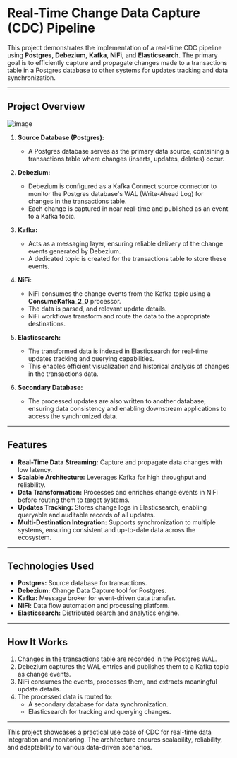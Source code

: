 # Real-Time Change Data Capture (CDC) Pipeline

This project demonstrates the implementation of a real-time CDC pipeline using **Postgres**, **Debezium**, **Kafka**, **NiFi**, and **Elasticsearch**. The primary goal is to efficiently capture and propagate changes made to a transactions table in a Postgres database to other systems for updates tracking and data synchronization.

---

## Project Overview

![image](https://github.com/user-attachments/assets/56cd432b-058a-4528-b943-e5fbea100b7c)


1. **Source Database (Postgres):**  
   - A Postgres database serves as the primary data source, containing a transactions table where changes (inserts, updates, deletes) occur.

2. **Debezium:**  
   - Debezium is configured as a Kafka Connect source connector to monitor the Postgres database's WAL (Write-Ahead Log) for changes in the transactions table.  
   - Each change is captured in near real-time and published as an event to a Kafka topic.

3. **Kafka:**  
   - Acts as a messaging layer, ensuring reliable delivery of the change events generated by Debezium.  
   - A dedicated topic is created for the transactions table to store these events.

4. **NiFi:**  
   - NiFi consumes the change events from the Kafka topic using a **ConsumeKafka_2_0** processor.  
   - The data is parsed, and relevant update details.  
   - NiFi workflows transform and route the data to the appropriate destinations.

5. **Elasticsearch:**  
   - The transformed data is indexed in Elasticsearch for real-time updates tracking and querying capabilities.  
   - This enables efficient visualization and historical analysis of changes in the transactions data.

6. **Secondary Database:**  
   - The processed updates are also written to another database, ensuring data consistency and enabling downstream applications to access the synchronized data. 

---

## Features

- **Real-Time Data Streaming:** Capture and propagate data changes with low latency.  
- **Scalable Architecture:** Leverages Kafka for high throughput and reliability.  
- **Data Transformation:** Processes and enriches change events in NiFi before routing them to target systems.  
- **Updates Tracking:** Stores change logs in Elasticsearch, enabling queryable and auditable records of all updates.  
- **Multi-Destination Integration:** Supports synchronization to multiple systems, ensuring consistent and up-to-date data across the ecosystem.

---

## Technologies Used

- **Postgres:** Source database for transactions.  
- **Debezium:** Change Data Capture tool for Postgres.  
- **Kafka:** Message broker for event-driven data transfer.  
- **NiFi:** Data flow automation and processing platform.  
- **Elasticsearch:** Distributed search and analytics engine.

---

## How It Works

1. Changes in the transactions table are recorded in the Postgres WAL.  
2. Debezium captures the WAL entries and publishes them to a Kafka topic as change events.  
3. NiFi consumes the events, processes them, and extracts meaningful update details.  
4. The processed data is routed to:  
   - A secondary database for data synchronization.  
   - Elasticsearch for tracking and querying changes.

---

This project showcases a practical use case of CDC for real-time data integration and monitoring. The architecture ensures scalability, reliability, and adaptability to various data-driven scenarios.
